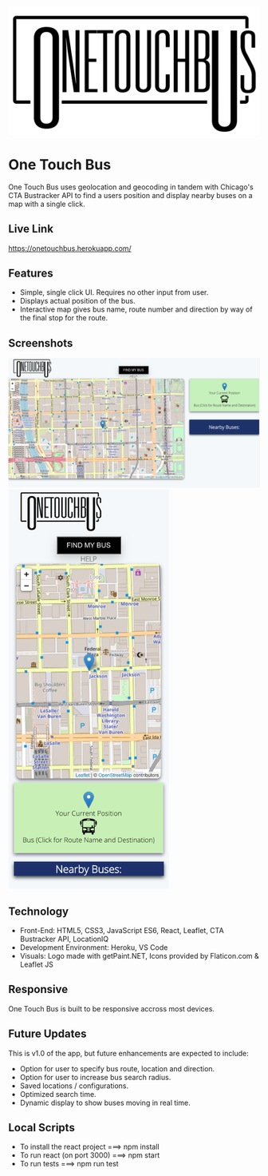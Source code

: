 ![One Touch Bus Logo](https://github.com/chrismojekwu/One-Touch-Bus/blob/master/src/img/OTB.png)

# One Touch Bus

One Touch Bus uses geolocation and geocoding in tandem with Chicago's CTA Bustracker API to find a users position and display nearby buses on a map with a single click.

## Live Link

https://onetouchbus.herokuapp.com/

## Features

- Simple, single click UI. Requires no other input from user.
- Displays actual position of the bus.
- Interactive map gives bus name, route number and direction by way of the final stop for the route.

## Screenshots

<img src="https://github.com/chrismojekwu/Portfolio/blob/master/img/OTBDesk.png" width="800">
<img src="https://github.com/chrismojekwu/Portfolio/blob/master/img/OTBMobile.png" height="800" >

## Technology

- Front-End: HTML5, CSS3, JavaScript ES6, React, Leaflet, CTA Bustracker API, LocationIQ
- Development Environment: Heroku, VS Code
- Visuals: Logo made with getPaint.NET, Icons provided by Flaticon.com & Leaflet JS

## Responsive

One Touch Bus is built to be responsive accross most devices.

## Future Updates

This is v1.0 of the app, but future enhancements are expected to include:

- Option for user to specify bus route, location and direction.
- Option for user to increase bus search radius.
- Saved locations / configurations.
- Optimized search time.
- Dynamic display to show buses moving in real time.

## Local Scripts

- To install the react project ===> npm install
- To run react (on port 3000) ===> npm start
- To run tests ===> npm run test
